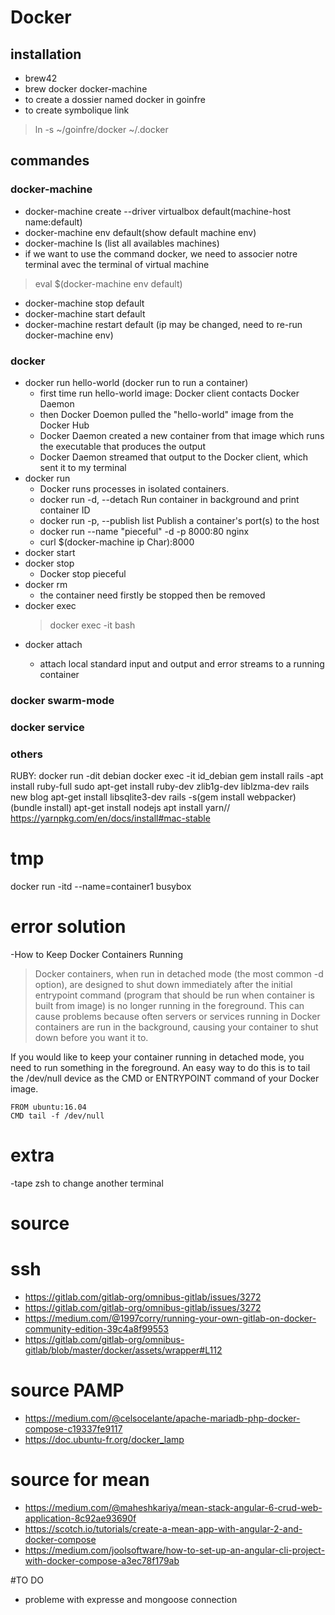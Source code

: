 # Docker
## installation
- brew42
- brew docker docker-machine
- to create a dossier named docker in goinfre
- to create symbolique link
> ln -s ~/goinfre/docker ~/.docker

## commandes
### docker-machine
- docker-machine create --driver virtualbox default(machine-host name:default)
- docker-machine env default(show default machine env)
- docker-machine ls (list all availables machines)
- if we want to use the command docker, we need to associer notre terminal avec the terminal of virtual machine
> eval $(docker-machine env default)
- docker-machine stop default
- docker-machine start default
- docker-machine restart default (ip may be changed, need to re-run docker-machine env)

### docker
- docker run hello-world (docker run to run a container)
  - first time run hello-world image: Docker client contacts Docker Daemon
  - then Docker Doemon pulled the "hello-world" image from  the Docker Hub
  - Docker Daemon created a new container from that image which runs the executable that produces the output
  - Docker Daemon streamed that output to the Docker client, which sent it to my terminal
- docker run
  - Docker runs processes in isolated containers. 
  - docker run -d, --detach                         Run container in background and print container ID
  - docker run -p, --publish list                   Publish a container's port(s) to the host
  - docker run --name "pieceful" -d -p 8000:80 nginx
  - curl $(docker-machine ip Char):8000
- docker start
- docker stop
  - Docker stop pieceful
- docker rm
  - the container need firstly be stopped then be removed
- docker exec 
  > docker exec -it <container> bash
- docker attach <container> 
  - attach local standard input and output and error streams to a running container
  
### docker swarm-mode
### docker service
### others
RUBY:
docker run -dit debian
docker exec -it id_debian
gem install rails
-apt install ruby-full
sudo apt-get install ruby-dev zlib1g-dev liblzma-dev
rails new blog
apt-get install libsqlite3-dev
rails -s(gem install webpacker)
(bundle install)
apt-get install nodejs
apt install yarn// https://yarnpkg.com/en/docs/install#mac-stable

# tmp
docker run -itd --name=container1 busybox
# error solution
-How to Keep Docker Containers Running
>Docker containers, when run in detached mode (the most common -d option), are designed to shut down immediately after the initial entrypoint command (program that should be run when container is built from image) is no longer running in the foreground. This can cause problems because often servers or services running in Docker containers are run in the background, causing your container to shut down before you want it to.

If you would like to keep your container running in detached mode, you need to run something in the foreground. An easy way to do this is to tail the /dev/null device as the CMD or ENTRYPOINT command of your Docker image.
~~~~
FROM ubuntu:16.04
CMD tail -f /dev/null
~~~~
# extra
-tape zsh to change another terminal

# source
# ssh
- https://gitlab.com/gitlab-org/omnibus-gitlab/issues/3272
- https://gitlab.com/gitlab-org/omnibus-gitlab/issues/3272
- https://medium.com/@1997corry/running-your-own-gitlab-on-docker-community-edition-39c4a8f99553
- https://gitlab.com/gitlab-org/omnibus-gitlab/blob/master/docker/assets/wrapper#L112

# source PAMP
- https://medium.com/@celsocelante/apache-mariadb-php-docker-compose-c19337fe9117
- https://doc.ubuntu-fr.org/docker_lamp

# source for mean
- https://medium.com/@maheshkariya/mean-stack-angular-6-crud-web-application-8c92ae93690f
- https://scotch.io/tutorials/create-a-mean-app-with-angular-2-and-docker-compose
- https://medium.com/joolsoftware/how-to-set-up-an-angular-cli-project-with-docker-compose-a3ec78f179ab

#TO DO
- probleme with expresse and mongoose connection
